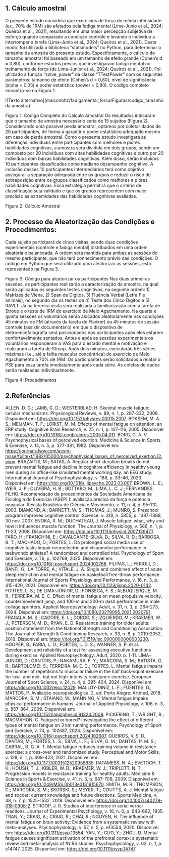## 1. Cálculo amostral
O presente estudo considera que exercícios de força de média intensidade (ex., 70% de 1RM) são afetados pela fadiga mental (Lima-Junio et al., 2024; Queiros et al., 2021), resultando em uma maior percepção subjetiva de esforço quando comparado a condição controle e levando o indivíduo a interromper a tarefa (Lima-Junio et al., 2024; Queiros et al., 2021). Deste modo, foi utilizada a biblioteca “statsmodels” no Python, para determinar o tamanho da amostra do presente estudo. Especificamente, o cálculo do tamanho amostral foi baseado em um tamanho de efeito grande (Cohen’s d = 0,80), conforme estudos prévios que investigaram fadiga mental no treinamento de força (de Lima-Junior et al., 2024; Queiros et al., 2021). Foi utilizado a função “solve_power” da classe “TTestPower” com os seguintes parâmetros: tamanho de efeito (Cohen’s d = 0,80), nível de significância (alpha = 0,05) e poder estatístico (power = 0,80). O código completo encontra-se na Figura 1.

![Texto alternativo](maiconbhz/fadigamental_forca/Figuras/codigo_tamanho da amostra)
 
Figura 1: Código Completo do Cálculo Amostral
Os resultados indicaram que o tamanho de amostra necessário seria de 15 sujeitos (Figura 2). Considerando uma possível perda amostral, optamos por coletar dados de 20 participantes, de forma a garantir o poder estatístico adequado mesmo em caso de perda amostral. Como o presente estudo investigará as diferenças individuais entre participantes com melhores e piores habilidades cognitivas, a amostra será dividida em dois grupos, sendo um composto por 20 indivíduos com altas habilidades cognitivas e outro por 20 indivíduos com baixas habilidades cognitivas. Além disso, serão incluídos 10 participantes classificados como mediano desempenho cognitivo. A inclusão desses 10 participantes intermediários terá como objetivo assegurar a separação adequada entre os grupos e reduzir o risco de sobreposição entre os grupos classificados como melhores e piores habilidades cognitivas. Essa estratégia permitirá que o critério de classificação seja validado e que os grupos representem com maior precisão as extremidades das habilidades cognitivas avaliadas.
 
Figura 2: Cálculo Amostral
## 2. Processo de Aleatorização das Condições e Procedimentos:
Cada sujeito participará de cinco visitas, sendo duas condições experimentais (controle e fadiga mental) distribuídos em uma ordem aleatória e balanceada. A ordem será mantida para ambas as sessões do mesmo participante, que não terá conhecimento prévio das condições. O código em Python que será utilizado para aleatorizar as sessões, está representado na Figura 3.
 
Figura 3: Código para aleatorizar os participantes
Nas duas primeiras sessões, os participantes realizarão a caracterização da amostra, na qual serão aplicados os seguintes testes cognitivos, na seguinte ordem: 1) Matrizes de Viena, 2) Span de Dígitos, 3) Fluência Verbal (Letra F e animais), no segundo dia os testes de 4) Teste dos Cinco Dígitos e 5) RAVLT. Já na terceira visita será realizada a familiarização com a tarefa de Stroop e o teste de 1RM do exercício de Meio Agachamento.
Na quarta e quinta sessões os voluntários serão alocados aleatoriamente nas condições 45 minutos de FM (através da tarefa de Flanker) ou 45 minutos de sessão controle (assistir documentário) em que o dispositivo de eletroencefalografia será posicionados nos participantes após eles estarem confortavelmente sentados. Antes e após as sessões experimentais os voluntários responderam a VAS para o estado mental e motivação e realizaram a tarefa de Stroop. Após dois minutos, executarão três séries máximas (i.e., até a falha muscular concêntrica) do exercício de Meio Agachamento a 70% de 1RM. Os participantes serão solicitados a relatar o PSE para essa tarefa imediatamente após cada série. As coletas de dados serão realizadas individualmente.
 
Figura 4: Procedimentos

## 2.Referências

ALLEN, D. G.; LAMB, G. D.; WESTERBLAD, H. Skeletal muscle fatigue: cellular mechanisms. Physiological Reviews, v. 88, n. 1, p. 287-332, 2008. Disponível em: https://doi.org/10.1152/physrev.00015.2007.
BOKSEM, M. A. S.; MEIJMAN, T. F.; LORIST, M. M. Effects of mental fatigue on attention: an ERP study. Cognitive Brain Research, v. 25, n. 1, p. 107-116, 2005. Disponível em: https://doi.org/10.1016/j.cogbrainres.2005.04.011.
BORG, G. A. V. Psychophysical bases of perceived exertion. Medicine & Science in Sports & Exercise, v. 14, n. 5, p. 377-381, 1982. Disponível em: https://journals.lww.com/acsm-msse/fulltext/1982/05000/psychophysical_bases_of_perceived_exertion.12.aspx.
BRAZAITIS, M.; SATAS, A. Regular short-duration breaks do not prevent mental fatigue and decline in cognitive efficiency in healthy young men during an office-like simulated mental working day: an EEG study. International Journal of Psychophysiology, v. 188, p. 33-46, 2023. Disponível em: https://doi.org/10.1016/j.ijpsycho.2023.03.007.
BROWN, L. E.; WEIR, J. P.; OLIVEIRA, H. B.; BOTTARO, M.; LIMA, L. C. J.; FERNANDES FILHO. Recomendação de procedimentos da Sociedade Americana de Fisiologia do Exercício (ASEP) I: avaliação precisa da força e potência muscular. Revista Brasileira de Ciência e Movimento, v. 11, n. 4, p. 95-110, 2003.
DIAMOND, A.; BARNETT, W. S.; THOMAS, J.; MUNRO, S. Preschool program improves cognitive control. Science, v. 318, n. 5855, p. 1387-1388, 30 nov. 2007.
ENOKA, R. M.; DUCHATEAU, J. Muscle fatigue: what, why and how it influences muscle function. The Journal of Physiology, v. 586, n. 1, p. 11-23, 2008. Disponível em: https://doi.org/10.1113/jphysiol.2007.139477.
FARO, H.; FRANCHINI, E.; CAVALCANTE-SILVA, D.; SILVA, R. D.; BARBOSA, B. T.; MACHADO, D.; FORTES, L. Do prolonged social media use or cognitive tasks impair neuroelectric and visuomotor performance in taekwondo athletes? A randomized and controlled trial. Psychology of Sport and Exercise, v. 76, p. 102768, 2025. Disponível em: https://doi.org/10.1016/j.psychsport.2024.102768.
FILIPAS, L.; FERIOLI, D.; BANFI, G.; LA TORRE, A.; VITALE, J. A. Single and combined effect of acute sleep restriction and mental fatigue on basketball free-throw performance. International Journal of Sports Physiology and Performance, v. 16, n. 3, p. 415-420, 2021. Disponível em: https://doi.org/10.1123/ijspp.2020-0142.
FORTES, L. S.; DE LIMA-JÚNIOR, D.; FONSECA, F. S.; ALBUQUERQUE, M. R.; FERREIRA, M. E. C. Effect of mental fatigue on mean propulsive velocity, countermovement jump, and 100-m and 200-m dash performance in male college sprinters. Applied Neuropsychology: Adult, v. 31, n. 3, p. 264-273, 2024. Disponível em: https://doi.org/10.1080/23279095.2021.2020791.
FRAGALA, M. S.; CADORE, E. L.; DORGO, S.; IZQUIERDO, M.; KRAEMER, W. J.; PETERSON, M. D.; RYAN, E. D. Resistance training for older adults: position statement from the National Strength and Conditioning Association. The Journal of Strength & Conditioning Research, v. 33, n. 8, p. 2019-2052, 2019. Disponível em: https://doi.org/10.1519/jsc.0000000000003230.
HOOPER, B.; FARIA, L. O.; FORTES, L. D. S.; WANNER, S. P. et al. Development and reliability of a test for assessing executive functions during exercise. Applied Neuropsychology: Adult, 2020. p. 1-11.
LIMA-JUNIOR, D.; GANTOIS, P.; NAKAMURA, F. Y.; MARCORA, S. M.; BATISTA, G. R.; BARTOLOMEI, S.; FERREIRA, M. E. C.; FORTES, L. Mental fatigue impairs the number of repetitions to muscular failure in the half back-squat exercise for low- and mid- but not high-intensity resistance exercise. European Journal of Sport Science, v. 24, n. 4, p. 395-404, 2024. Disponível em: https://doi.org/10.1002/ejsc.12029.
MALLOY-DINIZ, L. F.; FUENTES, D.; MATTOS, P. Avaliação neuropsicológica. 2. ed. Porto Alegre: Artmed, 2018. 
MARCORA, S. M.; STAIANO, W.; MANNING, V. Mental fatigue impairs physical performance in humans. Journal of Applied Physiology, v. 106, n. 3, p. 857-864, 2009. Disponível em: https://doi.org/10.1152/japplphysiol.91324.2008.
PICKERING, T.; WRIGHT, B.; MACMAHON, C. Fatigued or bored? Investigating the effect of different types of mental fatigue on 3 km running performance. Psychology of Sport and Exercise, v. 74, p. 102687, 2024. Disponível em: https://doi.org/10.1016/j.psychsport.2024.102687.
QUEIROS, V. S. D.; DANTAS, M.; FORTES, L. S.; SILVA, L. F.; SILVA, G. M.; DANTAS, P. M. S.; CABRAL, B. G. A. T. Mental fatigue reduces training volume in resistance exercise: a cross-over and randomized study. Perceptual and Motor Skills, v. 128, n. 1, p. 409-423, 2021. Disponível em: https://doi.org/10.1177/0031512520958935.
RATAMESS, N. A.; EVETOCH, T. K.; HOUSH, T. J.; KIBLER, W. B.; KRAEMER, W. J.; TRIPLETT, N. T. Progression models in resistance training for healthy adults. Medicine & Science in Sports & Exercise, v. 41, n. 3, p. 687-708, 2009. Disponível em: https://doi.org/10.1249/MSS.0b013e3181915670.
SMITH, M. R.; THOMPSON, C.; MARCORA, S. M.; SKORSKI, S.; MEYER, T.; COUTTS, A. J. Mental fatigue and soccer: current knowledge and future directions. Sports Medicine, v. 48, n. 7, p. 1525-1532, 2018. Disponível em: https://doi.org/10.1007/s40279-018-0908-2.
STROOP, J. R. Studies of interference in serial verbal reactions. Journal of Experimental Psychology, v. 18, n. 6, p. 643-662, 1935.
TRAN, Y.; CRAIG, A.; CRAIG, R.; CHAI, R.; NGUYEN, H. The influence of mental fatigue on brain activity: Evidence from a systematic review with meta-analyses. Psychophysiology, v. 57, n. 5, p. e13554, 2020. Disponível em: https://doi.org/10.1111/psyp.13554.
YAN, Y.; GUO, Y.; ZHOU, D. Mental fatigue causes significant activation of the prefrontal cortex: a systematic review and meta-analysis of fNIRS studies. Psychophysiology, v. 62, n. 1, p. e14747, 2025. Disponível em: https://doi.org/10.1111/psyp.14747.

